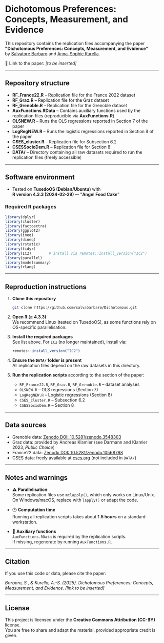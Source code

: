 # Dichotomous Preferences: Concepts, Measurement, and Evidence

This repository contains the replication files accompanying the paper  
**"Dichotomous Preferences: Concepts, Measurement, and Evidence"**  
by [Salvatore Barbaro](mailto:sbarbaro@uni-mainz.de) and [Anna-Sophie Kurella](mailto:a.kurella@ipw.uni-hannover.de).

📄 Link to the paper: *[to be inserted]*

---

## Repository structure

- **RF_France22.R** – Replication file for the France 2022 dataset  
- **RF_Graz.R** – Replication file for the Graz dataset  
- **RF_Grenoble.R** – Replication file for the Grenoble dataset  
- **AuxFunctions.RData** – Contains auxiliary functions used by the replication files (reproducible via **AuxFunctions.R**)  
- **OLSNEW.R** – Runs the OLS regressions reported in Section 7 of the paper  
- **LogRegNEW.R** – Runs the logistic regressions reported in Section 8 of the paper  
- **CSES_cluster.R** – Replication file for Subsection 6.2  
- **CSESSocioDem.R** – Replication file for Section 8  
- **DATA/** – Directory containing all raw datasets required to run the replication files (freely accessible)

---

## Software environment

- Tested on **TuxedoOS (Debian/Ubuntu)** with  
  **R version 4.3.3 (2024-02-29) — "Angel Food Cake"**

### Required R packages

```r
library(dplyr)
library(cluster)
library(factoextra)
library(ggplot2)
library(ineq)
library(dineq)
library(rstatix)
library(tidyr)
library(IC2)        # install via remotes::install_version("IC2")
library(parallel)
library(modelsummary)
library(rlang)
```

---

## Reproduction instructions

1. **Clone this repository**
   ```bash
   git clone https://github.com/salvabarbaro/Dichotomous.git
   ```

2. **Open R (≥ 4.3.3)**  
   We recommend Linux (tested on TuxedoOS), as some functions rely on OS-specific parallelisation.

3. **Install the required packages**  
   See list above. For `IC2` (no longer maintained), install via:
   ```r
   remotes::install_version("IC2")
   ```

4. **Ensure the `DATA/` folder is present**  
   All replication files depend on the raw datasets in this directory.

5. **Run the replication scripts** according to the section of the paper:
   - `RF_France22.R`, `RF_Graz.R`, `RF_Grenoble.R` – dataset analyses  
   - `OLSNEW.R` – OLS regressions (Section 7)  
   - `LogRegNEW.R` – Logistic regressions (Section 8)  
   - `CSES_cluster.R` – Subsection 6.2  
   - `CSESSocioDem.R` – Section 8  

---

## Data sources

- Grenoble data: [Zenodo DOI: 10.5281/zenodo.3548303](https://doi.org/10.5281/zenodo.3548303)  
- Graz data: provided by Andreas Klamler (see Darmann and Klamler 2023, *Public Choice*)  
- France22 data: [Zenodo DOI: 10.5281/zenodo.10568798](https://doi.org/10.5281/zenodo.10568798)  
- CSES data: freely available at [cses.org](https://cses.org) (not included in `DATA/`)

---

## Notes and warnings

- ⚠️ **Parallelisation**  
  Some replication files use `mclapply()`, which only works on Linux/Unix.  
  On Windows/macOS, replace with `lapply()` or adapt the code.

- 🕒 **Computation time**  
  Running all replication scripts takes about **1.5 hours** on a standard workstation.

- 📂 **Auxiliary functions**  
  `AuxFunctions.RData` is required by the replication scripts.  
  If missing, regenerate by running `AuxFunctions.R`.

---

## Citation

If you use this code or data, please cite the paper:

*Barbaro, S., & Kurella, A.-S. (2025). Dichotomous Preferences: Concepts, Measurement, and Evidence. [link to be inserted]*

---

## License

This project is licensed under the **Creative Commons Attribution (CC-BY)** license.  
You are free to share and adapt the material, provided appropriate credit is given.
